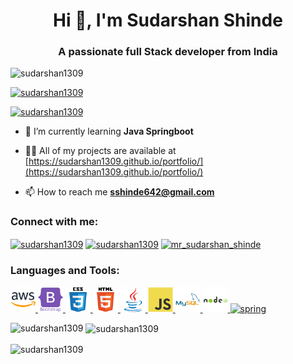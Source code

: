 <h1 align="center">Hi 👋, I'm Sudarshan Shinde</h1>
<h3 align="center">A passionate full Stack developer from India</h3>

<p align="left"> <img src="https://komarev.com/ghpvc/?username=sudarshan1309&label=Profile%20views&color=0e75b6&style=flat" alt="sudarshan1309" /> </p>

<p align="left"> <a href="https://github.com/ryo-ma/github-profile-trophy"><img src="https://github-profile-trophy.vercel.app/?username=sudarshan1309" alt="sudarshan1309" /></a> </p>

<p align="left"> <a href="https://twitter.com/sudarshan1309" target="blank"><img src="https://img.shields.io/twitter/follow/sudarshan1309?logo=twitter&style=for-the-badge" alt="sudarshan1309" /></a> </p>

- 🌱 I’m currently learning **Java Springboot**

- 👨‍💻 All of my projects are available at [https://sudarshan1309.github.io/portfolio/](https://sudarshan1309.github.io/portfolio/)

- 📫 How to reach me **sshinde642@gmail.com**

<h3 align="left">Connect with me:</h3>
<p align="left">
<a href="https://twitter.com/sudarshan1309" target="blank"><img align="center" src="https://raw.githubusercontent.com/rahuldkjain/github-profile-readme-generator/master/src/images/icons/Social/twitter.svg" alt="sudarshan1309" height="30" width="40" /></a>
<a href="https://linkedin.com/in/sudarshan1309" target="blank"><img align="center" src="https://raw.githubusercontent.com/rahuldkjain/github-profile-readme-generator/master/src/images/icons/Social/linked-in-alt.svg" alt="sudarshan1309" height="30" width="40" /></a>
<a href="https://instagram.com/mr_sudarshan_shinde" target="blank"><img align="center" src="https://raw.githubusercontent.com/rahuldkjain/github-profile-readme-generator/master/src/images/icons/Social/instagram.svg" alt="mr_sudarshan_shinde" height="30" width="40" /></a>
</p>

<h3 align="left">Languages and Tools:</h3>
<p align="left"> <a href="https://aws.amazon.com" target="_blank" rel="noreferrer"> <img src="https://raw.githubusercontent.com/devicons/devicon/master/icons/amazonwebservices/amazonwebservices-original-wordmark.svg" alt="aws" width="40" height="40"/> </a> <a href="https://getbootstrap.com" target="_blank" rel="noreferrer"> <img src="https://raw.githubusercontent.com/devicons/devicon/master/icons/bootstrap/bootstrap-plain-wordmark.svg" alt="bootstrap" width="40" height="40"/> </a> <a href="https://www.w3schools.com/css/" target="_blank" rel="noreferrer"> <img src="https://raw.githubusercontent.com/devicons/devicon/master/icons/css3/css3-original-wordmark.svg" alt="css3" width="40" height="40"/> </a> <a href="https://www.w3.org/html/" target="_blank" rel="noreferrer"> <img src="https://raw.githubusercontent.com/devicons/devicon/master/icons/html5/html5-original-wordmark.svg" alt="html5" width="40" height="40"/> </a> <a href="https://www.java.com" target="_blank" rel="noreferrer"> <img src="https://raw.githubusercontent.com/devicons/devicon/master/icons/java/java-original.svg" alt="java" width="40" height="40"/> </a> <a href="https://developer.mozilla.org/en-US/docs/Web/JavaScript" target="_blank" rel="noreferrer"> <img src="https://raw.githubusercontent.com/devicons/devicon/master/icons/javascript/javascript-original.svg" alt="javascript" width="40" height="40"/> </a> <a href="https://www.mysql.com/" target="_blank" rel="noreferrer"> <img src="https://raw.githubusercontent.com/devicons/devicon/master/icons/mysql/mysql-original-wordmark.svg" alt="mysql" width="40" height="40"/> </a> <a href="https://nodejs.org" target="_blank" rel="noreferrer"> <img src="https://raw.githubusercontent.com/devicons/devicon/master/icons/nodejs/nodejs-original-wordmark.svg" alt="nodejs" width="40" height="40"/> </a> <a href="https://spring.io/" target="_blank" rel="noreferrer"> <img src="https://www.vectorlogo.zone/logos/springio/springio-icon.svg" alt="spring" width="40" height="40"/> </a> </p>

<p><img align="left" src="https://github-readme-stats.vercel.app/api/top-langs?username=sudarshan1309&show_icons=true&locale=en&layout=compact" alt="sudarshan1309" /></p>

<p>&nbsp;<img align="center" src="https://github-readme-stats.vercel.app/api?username=sudarshan1309&show_icons=true&locale=en" alt="sudarshan1309" /></p>

<p><img align="center" src="https://github-readme-streak-stats.herokuapp.com/?user=sudarshan1309&" alt="sudarshan1309" /></p>
